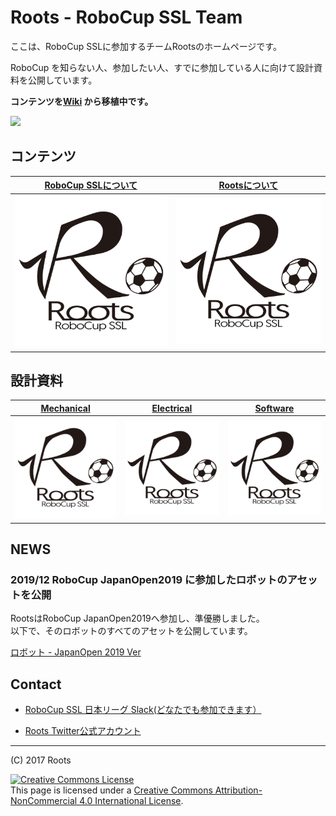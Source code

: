 # Roots - RoboCup SSL Team

ここは、RoboCup SSLに参加するチームRootsのホームページです。

RoboCup を知らない人、参加したい人、すでに参加している人に向けて設計資料を公開しています。

**コンテンツを[Wiki](https://github.com/SSL-Roots/Roots_home/wiki) から移植中です。**

![](https://ssl-roots.github.io/Roots_home/image/4X5A6529.JPG)

## コンテンツ

|[RoboCup SSLについて](./docs/robocup_ssl/main.md)|[Rootsについて](./docs/roots_main/main.md)| 
|:---:|:---:|
|![](./image/roots_logo_small.png)|![](./image/roots_logo_small.png)|

## 設計資料

|[Mechanical](./docs/roots_mechanical/main.md)|[Electrical](./docs/roots_electrical/main.md)|[Software](./docs/roots_software/main.md)|
|:----:|:----:|:----:|
|![](./image/roots_logo_small.png)|![](./image/roots_logo_small.png)|![](./image/roots_logo_small.png)|


## NEWS

### 2019/12 RoboCup JapanOpen2019 に参加したロボットのアセットを公開

RootsはRoboCup JapanOpen2019へ参加し、準優勝しました。  
以下で、そのロボットのすべてのアセットを公開しています。

[ロボット - JapanOpen 2019 Ver](./docs/roots_main/robot_jo2019.md)


## Contact
- [RoboCup SSL 日本リーグ Slack(どなたでも参加できます）](https://join.slack.com/t/robocup-ssl-japan/shared_invite/enQtMzU5ODI5MzE4MzU4LWFmNWI4OGYzNjJkNGQ1NGNlOTA3ZGE4MzFkNmVkZGMyMjczMWZhODlmZDY3YjA3OWJhZDdiNGU4MGU0Y2MxMjM)

- [Roots Twitter公式アカウント](https://twitter.com/roots_ssl)

---

(C) 2017 Roots

<a rel="license" href="http://creativecommons.org/licenses/by-nc/4.0/"><img alt="Creative Commons License" style="border-width:0" src="https://i.creativecommons.org/l/by-nc/4.0/88x31.png" /></a><br />This page is licensed under a <a rel="license" href="http://creativecommons.org/licenses/by-nc/4.0/">Creative Commons Attribution-NonCommercial 4.0 International License</a>.
